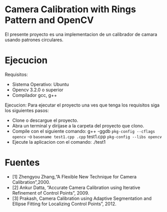 # Camera Calibration with Rings Pattern and  OpenCV
El presente proyecto es una implementacion de un calibrador de camara usando patrones circulares.

# Ejecucion
Requisitos:
- Sistema Operativo: Ubuntu
- Opencv 3.2.0 o superior
- Compilador gcc, g++

Ejecucion:
Para ejecutar el proyecto una ves que tenga los requisitos siga los siguientes pasos:
- Clone o descargue el proyecto.
- Abra un terminal y dirijase a la carpeta del proyecto que clono.
- Compile con el siguiente comando:
g++ -ggdb `pkg-config --cflags opencv` -o `basename test1.cpp .cpp` test1.cpp `pkg-config --libs opencv`
- Ejecute la aplicacion con el comando:
./test1

# Fuentes
- [1] Zhengyou Zhang,“A Flexible New Technique for Camera Calibration”,2000.
- [2] Ankur Datta, “Accurate Camera Calibration using Iterative Refinement of Control Points”, 2009.
- [3] Prakash, Camera Calibration using Adaptive Segmentation and Ellipse Fitting for Localizing Control Points”, 2012.
